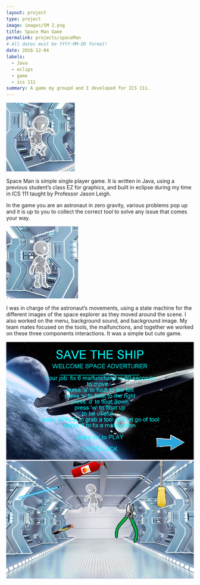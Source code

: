 ```yaml
---
layout: project
type: project
image: images/SM 2.png
title: Space Man Game
permalink: projects/spaceMan
# All dates must be YYYY-MM-DD format!
date: 2016-12-04
labels:
  - Java 
  - eclips
  - game
  - ics 111
summary: A game my groupd and I developed for ICS 111.
---
```


<img class="ui tiny left circular floated image" src="../images/SM 3.png">

Space Man is simple single player game. It is written in Java, using a previous student’s class EZ for graphics, and built in eclipse during my time in ICS 111 taught by Professor Jason Leigh.

In the game you are an astronaut in zero gravity, various problems pop up and it is up to you to collect the correct tool to solve any issue that comes your way.

<img class="ui tiny left circular floated image" src="../images/SM 4.png">

I was in charge of the astronaut’s movements, using a state machine for the different images of the space explorer as they moved around the scene. I also worked on the menu, background sound, and background image. My team mates focused on the tools, the malfunctions, and together we worked on these three components interactions. It was a simple but cute game.

<div class="ui small rounded images">
  <img class="ui image" src="../images/SM 0.png">
  <img class="ui image" src="../images/SM 1.png">
</div>

